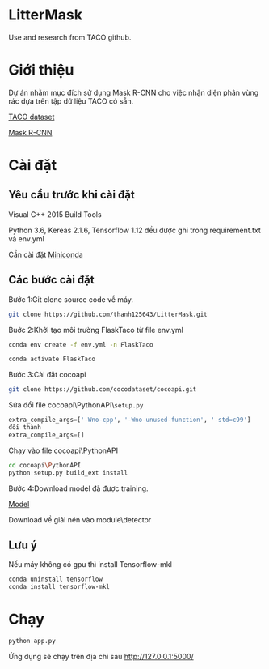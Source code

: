# LitterMask

Use and research from TACO github.
# Giới thiệu
Dự án nhằm mục đích sử dụng Mask R-CNN cho việc nhận diện phân vùng rác dựa trên tập dữ liệu TACO có sẵn.

[TACO dataset](https://github.com/pedropro/TACO.git)

[Mask R-CNN](https://github.com/matterport/Mask_RCNN)
# Cài đặt
## Yêu cầu trước khi cài đặt
Visual C++ 2015 Build Tools

Python 3.6, Kereas 2.1.6, Tensorflow 1.12 đều được ghi trong requirement.txt và env.yml

Cần cài đặt [Miniconda](https://docs.conda.io/en/latest/miniconda.html)

## Các bước cài đặt
Bước 1:Git clone source code về máy.
```bash
git clone https://github.com/thanh125643/LitterMask.git
```
Buớc 2:Khởi tạo môi trường FlaskTaco từ file env.yml
```bash
conda env create -f env.yml -n FlaskTaco

conda activate FlaskTaco
```

Bước 3:Cài đặt cocoapi
```bash
git clone https://github.com/cocodataset/cocoapi.git
```

Sửa đổi file cocoapi\PythonAPI\\`setup.py`
```python
extra_compile_args=['-Wno-cpp', '-Wno-unused-function', '-std=c99']
đổi thành
extra_compile_args=[]
```

Chạy vào file cocoapi\PythonAPI
```bash
cd cocoapi\PythonAPI
python setup.py build_ext install
```
Bước 4:Download model đã được training.

[Model](https://github.com/thanh125643/LitterMask/releases/tag/0.1)

Download về giải nén vào module\detector

## Lưu ý
Nếu máy không có gpu thì install Tensorflow-mkl
```bash
conda uninstall tensorflow
conda install tensorflow-mkl
```
# Chạy
```bash
python app.py 
```
Ứng dụng sẽ chạy trên địa chỉ sau http://127.0.0.1:5000/